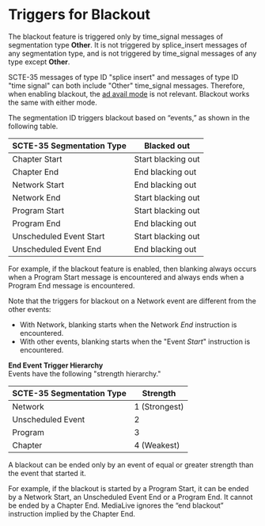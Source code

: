 # Triggers for Blackout<a name="triggers-for-blackout"></a>

The blackout feature is triggered only by time\_signal messages of segmentation type **Other**\. It is not triggered by splice\_insert messages of any segmentation type, and is not triggered by time\_signal messages of any type except **Other**\. 

SCTE\-35 messages of type ID "splice insert" and messages of type ID "time signal" can both include "Other" time\_signal messages\. Therefore, when enabling blackout, the [ad avail mode](getting-ready-set-the-ad-avail-mode.md) is not relevant\. Blackout works the same with either mode\.

The segmentation ID triggers blackout based on “events,” as shown in the following table\.


| SCTE\-35 Segmentation Type | Blacked out | 
| --- | --- | 
| Chapter Start | Start blacking out | 
| Chapter End | End blacking out | 
| Network Start | End blacking out | 
| Network End | Start blacking out | 
| Program Start | Start blacking out | 
| Program End | End blacking out | 
| Unscheduled Event Start | Start blacking out | 
| Unscheduled Event End | End blacking out | 

For example, if the blackout feature is enabled, then blanking always occurs when a Program Start message is encountered and always ends when a Program End message is encountered\.

Note that the triggers for blackout on a Network event are different from the other events:
+ With Network, blanking starts when the Network *End* instruction is encountered\.
+ With other events, blanking starts when the "Event *Start*" instruction is encountered\.

**End Event Trigger Hierarchy**  
Events have the following "strength hierarchy\."


| SCTE\-35 Segmentation Type | Strength | 
| --- | --- | 
| Network | 1 \(Strongest\) | 
| Unscheduled Event | 2 | 
| Program | 3 | 
| Chapter | 4 \(Weakest\) | 

A blackout can be ended only by an event of equal or greater strength than the event that started it\.

For example, if the blackout is started by a Program Start, it can be ended by a Network Start, an Unscheduled Event End or a Program End\. It cannot be ended by a Chapter End\. MediaLive ignores the “end blackout” instruction implied by the Chapter End\.